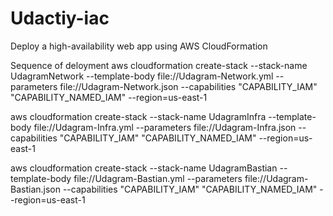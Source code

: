 # Udactiy-iac
Deploy a high-availability web app using AWS CloudFormation


Sequence of deloyment 
aws cloudformation create-stack --stack-name UdagramNetwork --template-body file://Udagram-Network.yml  --parameters file://Udagram-Network.json --capabilities "CAPABILITY_IAM" "CAPABILITY_NAMED_IAM" --region=us-east-1

aws cloudformation create-stack --stack-name UdagramInfra --template-body file://Udagram-Infra.yml  --parameters file://Udagram-Infra.json --capabilities "CAPABILITY_IAM" "CAPABILITY_NAMED_IAM" --region=us-east-1

aws cloudformation create-stack --stack-name UdagramBastian --template-body file://Udagram-Bastian.yml  --parameters file://Udagram-Bastian.json --capabilities "CAPABILITY_IAM" "CAPABILITY_NAMED_IAM" --region=us-east-1


